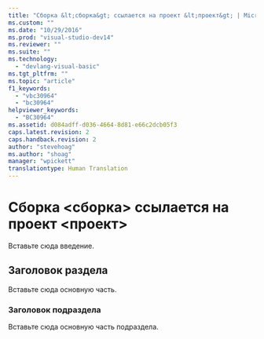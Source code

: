 ```yaml
---
title: "Сборка &lt;сборка&gt; ссылается на проект &lt;проект&gt; | Microsoft Docs"
ms.custom: ""
ms.date: "10/29/2016"
ms.prod: "visual-studio-dev14"
ms.reviewer: ""
ms.suite: ""
ms.technology: 
  - "devlang-visual-basic"
ms.tgt_pltfrm: ""
ms.topic: "article"
f1_keywords: 
  - "vbc30964"
  - "bc30964"
helpviewer_keywords: 
  - "BC30964"
ms.assetid: d084adff-d036-4664-8d81-e66c2dcb05f3
caps.latest.revision: 2
caps.handback.revision: 2
author: "stevehoag"
ms.author: "shoag"
manager: "wpickett"
translationtype: Human Translation
---
```

# Сборка &lt;сборка&gt; ссылается на проект &lt;проект&gt;
Вставьте сюда введение.  
  
## Заголовок раздела  
 Вставьте сюда основную часть.  
  
### Заголовок подраздела  
 Вставьте сюда основную часть подраздела.